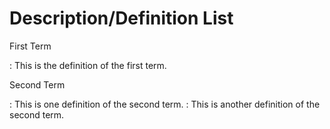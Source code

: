 # Description/Definition List

First Term

: This is the definition of the first term.

Second Term

: This is one definition of the second term.
: This is another definition of the second term.